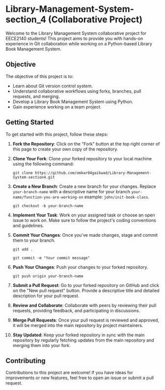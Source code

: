 # Library-Management-System-section_4 (Collaborative Project)

Welcome to the Library Management System collaborative project for EECE2140 students! This project aims to provide you with hands-on experience in Git collaboration while working on a Python-based Library Book Management System.

## Objective
The objective of this project is to:

- Learn about Git version control system.
- Understand collaborative workflows using forks, branches, pull requests, and merging.
- Develop a Library Book Management System using Python.
- Gain experience working on a team project.

## Getting Started
To get started with this project, follow these steps:

1. **Fork the Repository**: Click on the "Fork" button at the top right corner of this page to create your own copy of the repository.

2. **Clone Your Fork**: Clone your forked repository to your local machine using the following command:

    ```git clone https://github.com/omkar04gaikwad/Library-Management-System-section4.git```

4. **Create a New Branch**: Create a new branch for your changes. Replace `your-branch-name` with a descriptive name for your branch `your-name/function-you-are-working-on` example: `john/init-book-class`.
   
    ```git checkout -b your-branch-name```

6. **Implement Your Task**: Work on your assigned task or choose an open issue to work on. Make sure to follow the project's coding conventions and guidelines.

7. **Commit Your Changes**: Once you've made changes, stage and commit them to your branch.
   
    ```git add .```
   
    ```git commit -m "Your commit message"```

9. **Push Your Changes**: Push your changes to your forked repository.
    
    ```git push origin your-branch-name```

11. **Submit a Pull Request**: Go to your forked repository on GitHub and click on the "New pull request" button. Provide a descriptive title and detailed description for your pull request. 

12. **Review and Collaborate**: Collaborate with peers by reviewing their pull requests, providing feedback, and participating in discussions.

13. **Merge Pull Requests**: Once your pull request is reviewed and approved, it will be merged into the main repository by project maintainers.

14. **Stay Updated**: Keep your forked repository in sync with the main repository by regularly fetching updates from the main repository and merging them into your fork.

## Contributing
Contributions to this project are welcome! If you have ideas for improvements or new features, feel free to open an issue or submit a pull request.  
